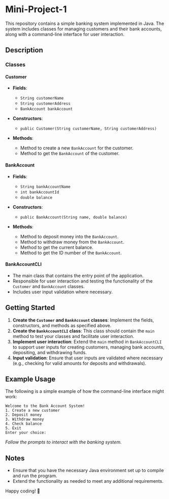 # Mini-Project-1
This repository contains a simple banking system implemented in Java. The system includes classes for managing customers and their bank accounts, along with a command-line interface for user interaction.

## Description

### Classes

#### Customer
- **Fields**:
    - `String customerName`
    - `String customerAddress`
    - `BankAccount bankAccount`

- **Constructors**:
    - `public Customer(String customerName, String customerAddress)`

- **Methods**:
    - Method to create a new `BankAccount` for the customer.
    - Method to get the `BankAccount` of the customer.

#### BankAccount
- **Fields**:
    - `String bankAccountName`
    - `int bankAccountId`
    - `double balance`

- **Constructors**:
    - `public BankAccount(String name, double balance)`

- **Methods**:
    - Method to deposit money into the `BankAccount`.
    - Method to withdraw money from the `BankAccount`.
    - Method to get the current balance.
    - Method to get the ID number of the `BankAccount`.

#### BankAccountCLI
- The main class that contains the entry point of the application.
- Responsible for user interaction and testing the functionality of the `Customer` and `BankAccount` classes.
- Includes user input validation where necessary.

## Getting Started

1. **Create the `Customer` and `BankAccount` classes**: Implement the fields, constructors, and methods as specified above.
2. **Create the `BankAccountCLI` class**: This class should contain the `main` method to test your classes and facilitate user interaction.
3. **Implement user interaction**: Extend the `main` method in `BankAccountCLI` to support user inputs for creating customers, managing bank accounts, depositing, and withdrawing funds.
4. **Input validation**: Ensure that user inputs are validated where necessary (e.g., checking for valid amounts for deposits and withdrawals).

## Example Usage

The following is a simple example of how the command-line interface might work:

```
Welcome to the Bank Account System!
1. Create a new customer
2. Deposit money
3. Withdraw money
4. Check balance
5. Exit
Enter your choice: 
```

*Follow the prompts to interact with the banking system.*

## Notes

- Ensure that you have the necessary Java environment set up to compile and run the program.
- Extend the functionality as needed to meet any additional requirements.

Happy coding! 🎉